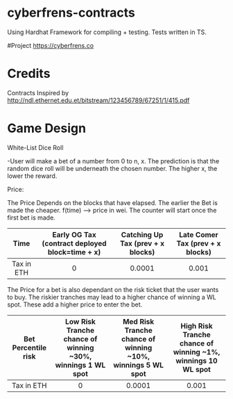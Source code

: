 # cyberfrens-contracts

Using Hardhat Framework for compiling + testing.
Tests written in TS.

#Project
https://cyberfrens.co

# Credits

Contracts Inspired by http://ndl.ethernet.edu.et/bitstream/123456789/67251/1/415.pdf

# Game Design

White-List Dice Roll

-User will make a bet of a number from 0 to n, x. The prediction is that the random dice roll will be underneath the chosen number. The higher x, the lower the reward.

Price:

The Price Depends on the blocks that have elapsed. The earlier the Bet is made the cheaper. f(time) --> price in wei. The counter will start once the first bet is made.

|    Time    | Early OG Tax (contract deployed block=time + x) | Catching Up Tax (prev + x blocks) | Late Comer Tax (prev + x blocks) |
| :--------: | :---------------------------------------------: | :-------------------------------: | :------------------------------: |
| Tax in ETH |                        0                        |              0.0001               |              0.001               |

The Price for a bet is also dependant on the risk ticket that the user wants to buy. The riskier tranches may lead to a higher chance of winning a WL spot. These add a higher price to enter the bet.

| Bet Percentile risk | Low Risk Tranche chance of winning ~30%, winnings 1 WL spot | Med Risk Tranche chance of winning ~10%, winnings 5 WL spot | High Risk Tranche chance of winning ~1%, winnings 10 WL spot |
| :-----------------: | :---------------------------------------------------------: | :---------------------------------------------------------: | :----------------------------------------------------------: |
|     Tax in ETH      |                              0                              |                           0.0001                            |                            0.001                             |
